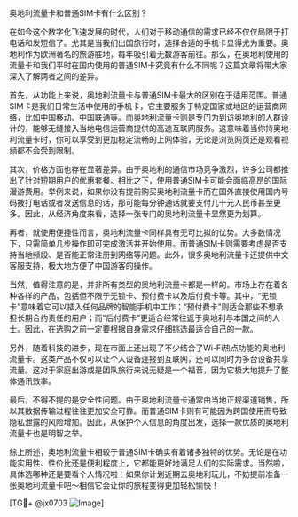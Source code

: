 奥地利流量卡和普通SIM卡有什么区别？

在如今这个数字化飞速发展的时代，人们对于移动通信的需求已经不仅仅局限于打电话和发短信了。尤其是当我们出国旅行时，选择合适的手机卡显得尤为重要。奥地利作为欧洲著名的旅游胜地，每年吸引着无数游客前往。那么，在奥地利使用的流量卡和我们平时在国内使用的普通SIM卡究竟有什么不同呢？这篇文章将带大家深入了解两者之间的差异。

首先，从功能上来说，奥地利流量卡与普通SIM卡最大的区别在于适用范围。普通SIM卡是我们日常生活中使用的手机卡，它主要服务于特定国家或地区的运营商网络，比如中国移动、中国联通等。而奥地利流量卡则是专门为到访奥地利的人群设计的，能够无缝接入当地电信运营商提供的高速互联网服务。这意味着当你持奥地利流量卡时，你可以享受到更加稳定流畅的上网体验，无论是浏览网页还是观看视频都不会受到限制。

其次，价格方面也存在显著差异。由于奥地利的通信市场竞争激烈，许多公司都推出了针对短期用户的优惠套餐。相比之下，使用普通SIM卡可能会面临高昂的国际漫游费用。举例来说，如果你没有提前购买奥地利流量卡而在国外直接使用国内号码拨打电话或者发送信息的话，那可能每分钟通话就要支付几十元人民币甚至更多。因此，从经济角度来看，选择一张专门的奥地利流量卡显然更为划算。

再者，就使用便捷性而言，奥地利流量卡同样具有无可比拟的优势。大多数情况下，只需简单几步操作即可完成激活并开始使用。而普通SIM卡则需要考虑是否支持当地频段、是否能正常注册到网络等问题。此外，很多奥地利流量卡还提供中文客服支持，极大地方便了中国游客的操作。

当然，值得注意的是，并非所有类型的奥地利流量卡都是一样的。市场上存在着各种各样的产品，包括但不限于无锁卡、预付费卡以及后付费卡等。其中，“无锁卡”意味着它可以插入任何品牌的智能手机中工作；“预付费卡”则适合那些不想承担长期合约责任的用户；而“后付费卡”更适合经常往返于奥地利与本国之间的人士。因此，在选购之前一定要根据自身需求仔细挑选最适合自己的一款。

另外，随着科技的进步，现在市面上还出现了不少结合了Wi-Fi热点功能的奥地利流量卡。这类产品不仅可以让个人设备连接到互联网，还可以同时为多台设备共享流量。这对于家庭出游或是团队旅行来说无疑是一个福音，因为它极大地提升了整体通讯效率。

最后，不得不提的是安全性问题。由于奥地利流量卡通常由当地正规渠道销售，所以其数据传输过程往往更加安全可靠。而普通SIM卡则有可能因为跨国使用而导致隐私泄露的风险增加。因此，从保护个人信息的角度出发，选择一款优质的奥地利流量卡也是明智之举。

综上所述，奥地利流量卡相较于普通SIM卡确实有着诸多独特的优势。无论是在功能实用性、性价比还是便利程度上，它都能更好地满足人们的实际需求。当然啦，具体选哪种还是要看个人情况啦！如果你计划近期去奥地利玩儿，不妨提前准备一张奥地利流量卡吧～相信它会让你的旅程变得更加轻松愉快！

[TG💪+ @jx0703 ![Image](https://github.com/user-attachments/assets/dbca1d08-cadb-493c-b0ec-ad6f7a83f270)]
